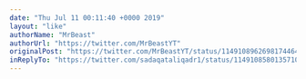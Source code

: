 ```yaml
---
date: "Thu Jul 11 00:11:40 +0000 2019"
layout: "like"
authorName: "MrBeast"
authorUrl: "https://twitter.com/MrBeastYT"
originalPost: "https://twitter.com/MrBeastYT/status/1149108962698174464"
inReplyTo: "https://twitter.com/sadaqataliqadr1/status/1149108580135710720"
---
```

